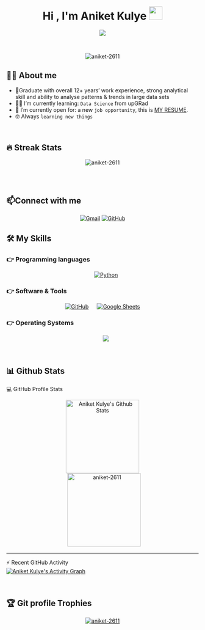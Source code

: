<h1 align="center">Hi , I'm Aniket Kulye <img src="https://media.giphy.com/media/hvRJCLFzcasrR4ia7z/giphy.gif" width="35"></h1>
<p align="center">
  <a href="https://github.com/DenverCoder1/readme-typing-svg"><img src="https://readme-typing-svg.herokuapp.com?lines=Data+Science+Student;Always%20learning%20new%20things&center=true&width=500&height=50"></a>
</p>


<br>

<p align="center"> 
	<img src="https://komarev.com/ghpvc/?username=aniket-2611a&label=Profile%20views&color=0e75b6&style=plastic" alt="aniket-2611" /> 
</p>


## :sassy_man:  About me
- 🤵Graduate with overall 12+ years’ work experience, strong analytical skill and ability to analyse patterns & trends in large data sets
- :student: I’m currently learning: `Data Science` from upGRad
- :thinking: I’m currently open for: a new `job opportunity`, this is [MY RESUME](https://drive.google.com/file/d/1bw0hnOPMLsthGWa5u0wNWmvmSzM_v2cd/view?usp=sharing).
- :nerd_face: Always `learning new things`

<br>

## 🔥 Streak Stats
<p align="center"><img src="https://github-readme-streak-stats.herokuapp.com/?user=aniket-2611&theme=algolia" alt="aniket-2611" /></p>

<br>
<br>


## 📫Connect with me
<p align="center">
	<a href="mailto:ani.kulye.com"><img img src="https://img.shields.io/badge/gmail-%23EA4335.svg?style=plastic&logo=gmail&logoColor=white" alt="Gmail"/></a>
	<a href="https://github.com/aniket-2611"><img src="https://img.shields.io/badge/github-%23181717.svg?style=plastic&logo=github&logoColor=white" alt="GitHub"/></a>



## 🛠️ My Skills

### 👉 Programming languages

<p align="center"> 
  &emsp;
   <a href="https://www.python.org" target="_blank">
    <img alt="Python" src="https://img.shields.io/badge/Python%20-%2314354C.svg?style=plastic&logo=python&logoColor=white">
  </a>
</p>


 ### 👉 Software & Tools
 
<p align="center">
  &emsp;
    <a href="#"><img alt="GitHub" src="https://img.shields.io/badge/github-%23181717.svg?style=plastic&logo=github&logoColor=white"></a>
  &emsp;
    <a href="#"><img alt="Google Sheets" src="https://img.shields.io/badge/Google%20Sheets%20-%2334A853.svg?style=plastic&logo=google%20sheets&logoColor=white"></a>
  &emsp;
</p>


 ### 👉 Operating Systems
 
<p align="center">
  &emsp;
    <a href="#"><img src="https://img.shields.io/badge/Windows-0078D6?style=plastic&logo=windows&logoColor=white"></a>
</p>

<br/>

## 📊 Github Stats



  💻 GitHub Profile Stats</b></summary>
  <br/>
  <p align="center">
    <a href="https://github.com/anuraghazra/github-readme-stats"><img alt="Aniket Kulye's Github Stats" src="https://github-readme-stats.vercel.app/api?username=aniket-2611&show_icons=true&count_private=true&theme=algolia" height="192px"/></a>
<br/>
  &nbsp;
	  <img src="https://github-readme-stats.vercel.app/api/top-langs?username=aniket-2611&langs_count=10&show_icons=true&locale=en&layout=compact&theme=algolia" alt="aniket-2611" height="192px"/>
  <br/>
  </p>

----

  ⚡ Recent GitHub Activity</b></summary>
  <br/>
   <a href="https://github.com/aniket-2611"><img alt="Aniket Kulye's Activity Graph" src="https://activity-graph.herokuapp.com/graph?username=aniket-2611&custom_title=aniket-2611's%20Contribution%20Graph&theme=react-dark" /></a>
  <br/>


<br/>

## :trophy: Git profile Trophies

<p align="center"> <a href="https://github.com/ryo-ma/github-profile-trophy"><img src="https://github-profile-trophy.vercel.app/?username=aniket-2611&layout=compact&theme=algolia" alt="aniket-2611" /></a> </p>

